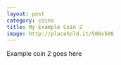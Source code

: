 ```yaml
---
layout: post
category: coins
title: My Example Coin 2
image: http://placehold.it/500x500
---
```


Example coin 2 goes here